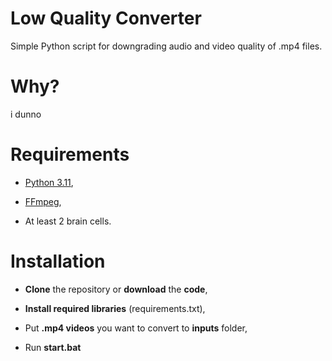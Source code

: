 
  

# Low Quality Converter

Simple Python script for downgrading audio and video quality of .mp4 files.

  

# Why?

i dunno

  

# Requirements

- [Python 3.11](https://www.python.org/downloads/),

- [FFmpeg](https://ffmpeg.org/download.html),

- At least 2 brain cells.

  

# Installation

- **Clone** the repository or **download** the **code**,

- **Install required libraries** (requirements.txt),

- Put **.mp4 videos** you want to convert to **inputs** folder,

- Run **start.bat**
